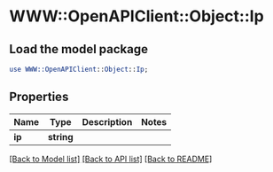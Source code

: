 # WWW::OpenAPIClient::Object::Ip

## Load the model package
```perl
use WWW::OpenAPIClient::Object::Ip;
```

## Properties
Name | Type | Description | Notes
------------ | ------------- | ------------- | -------------
**ip** | **string** |  | 

[[Back to Model list]](../README.md#documentation-for-models) [[Back to API list]](../README.md#documentation-for-api-endpoints) [[Back to README]](../README.md)


